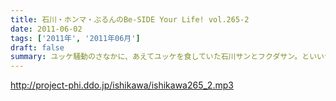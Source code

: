 ```yaml
---
title: 石川・ホンマ・ぶるんのBe-SIDE Your Life! vol.265-2
date: 2011-06-02
tags: ['2011年', '2011年06月']
draft: false
summary: ユッケ騒動のさなかに、あえてユッケを食していた石川サンとフクダサン。といいつつ、肉体改造のためニクを食べるのは現在はひかえているらしく、ガード下のヤキトリを物欲しげに眺めているのでした。NAMAE
---
```


http://project-phi.ddo.jp/ishikawa/ishikawa265_2.mp3
